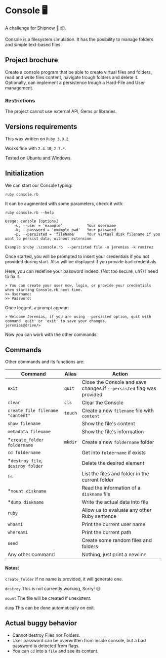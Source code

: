 # Console 🖥
A challenge for Shipnow 🚚 📦.

Console is a filesystem simulation. It has the posibility to manage folders and simple text-based files.

## Project brochure

Create a console program that be able to create virtual files and folders, read and write files content, navigate trough folders and delete it. Optionally, can implement a persistence trough a Hard-File and User management.

### Restrictions
The project cannot use external API, Gems or libraries.

## Versions requirements
This was written on `Ruby 3.0.2`.

Works fine with `2.4.10`, `2.7.*`.

Tested on Ubuntu and Windows.

## Initialization
We can start our Console typing:

`ruby console.rb`

It can be augmented with some parameters, check it with:

`ruby console.rb --help`

```
Usage: console [options]
    -u, --user = 'example'           Your username
    -k, --password = 'example_pwd'   Your password
    -p, --persisted = 'fileName'     Your virtual disk filename if you want to persist data, without extension
    
Example $ruby .\console.rb  --persisted file -u jeremias -k ramirez
```
Once started, you will be prompted to insert your credentials if you not provided during start. Also will be displayed if you provide bad credentials.

Here, you can redefine your password indeed. (Not too secure, uh?) I need to fix it. 
```
> You can create your user now, login, or provide your credentials when starting Console.rb next time.
>> Username:
>> Password: 
```
Once logged, a prompt appear:
```
> Welcome Jeremias, if you are using --persisted option, quit with command 'quit' or 'exit' to save your changes.
jeremias@drive/>
```
Now you can work with the other commands.

## Commands
Other commands and its functions are:

| Command | Alias | Action |
| ------- | ----- | ------ |
| `exit` | `quit` | Close the Console and save changes if `--persisted` flag was provided|
| `clear` | `cls` | Clear the Console |
| `create_file filename "content" ` | `touch` | Create a new `filename` file with `content` |
| `show filename` |  | Show the file's content |
| `metadata filename` |  | Show the file's information |
| \*`create_folder foldername` | `mkdir` | Create a new `foldername` folder |
| `cd foldername` |  | Get into `foldername` if exists |
| \*`destroy file`, `destroy folder` | | Delete the desired element |
| `ls` |  | List the files and folder in the current folder |
| \*`mount diskname` |  | Read the information of a `diskname` file | 
| \*`dump diskname` |  | Write the actual data into file | 
| `ruby` |  | Allow us to evaluate any other Ruby sentence |
| `whoami` |  | Print the current user name |
| `whereami` |  | Print the current path |
| `seed` |  | Create some random files and folders |
| Any other command |  | Nothing, just print a newline |

 #### Notes:
 
`create_folder` If no name is provided, it will generate one.

`destroy` This is not currently working, Sorry! 😢

`mount` The file will be created if unexistent.

`dump` This can be done automatically on exit.

## Actual buggy behavior

* Cannot destroy Files nor Folders.
* User password can be overwritten from inside console, but a bad password is detected from flags.
* You can `cd` into a `file` and see its content.
